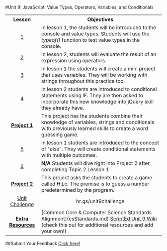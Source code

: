#Unit 9: JavaScript: Value Types, Operators, Variables, and Conditionals

<table>
<tr>
	<th>Lesson</th>
	<th>Objectives</th>
</tr>
<tr>
	<td align="center"><a href="https://docs.google.com/presentation/d/1f8k6dbLAK_W-BndUKSGMZ_qbbNxZxSJLsD-MMQSz8eA/edit#slide=id.g14ecb9111c_1_0"> 1 </a></td>
	<td>In lesson 1, the students will be introduced to the console and value types. Students will use the <em>typeof()</em> function to test value types in the console.   </td>
</tr>
<tr>
	<td align="center"><a href="https://docs.google.com/presentation/d/1f8k6dbLAK_W-BndUKSGMZ_qbbNxZxSJLsD-MMQSz8eA/edit#slide=id.g14ecb9111c_1_0"> 2 </a></td>
	<td>In lesson 2, students will evaluate the result of an expression using operators. </td>
</tr>
<tr>
	<td align="center"><a href=""> 3  </a></td>
	<td>In lesson 1 the students will create a mini project that uses variables. They will be working with strings throughout this practice too.   </td>
</tr>
<tr>
	<td align="center"><a href=""> 4  </a></td>
	<td>In lesson 2 students are introduced to conditional statements using IF. They are then asked to incorporate this new knowledge into jQuery skill they already have.</td>
</tr>
<tr>
	<td align="center"><strong><a href="">Project 1</a></strong></td>
	<td colspan="2">This project has the students combine their knowledge of variables, strings and conditionals with previously learned skills to create a word guessing game.</td>
</tr>

<tr>
	<td align="center"><a href="">5 </a></td>
	<td>In lesson 1 students are introduced to the concept of "else". They will create conditional statements with multiple outcomes.  </td>
	
</tr>
<tr>
	<td align="center"><a href="">6 </a></td>
	<td><strong>N/A</strong> Students will dive right into Project 2 after completing Topic 2 Lesson 1 </td>
</tr>

<tr>
	<td align="center"><strong><a href="">Project 2</a></strong></td>
	<td colspan="2">This project asks the students to create a game called HiLo. The premise is to guess a number predetermined by the program.</td>
</tr>
<tr>
	<td align="center"> <a href=""> Unit Challenge </a> </td>
	<td align="center" colspan="2"> hr.gs/unit9challenge </td>
</tr>
<tr>
	<td align="center" ><strong><a href="">Extra Resources</a></strong></td>
	<td colspan="2">
		[Common Core & Computer Science Standards Alignment](csStandards.md)
		<a href="https://github.com/ScriptEdcurriculum/curriculum2016/wiki/foundationsCourse#unit-9-conditionals-variables--strings">ScriptEd Unit 9 Wiki</a> (check this out for additional resources and add your own!)
	</td>
</tr>


</table>


##Submit Your Feedback
<a href="https://docs.google.com/forms/d/e/1FAIpQLSfx0wkLyw_jSOhWR2yY8GTR8TV2NXYZc40us7aPHnl9bO6WAQ/viewform">Click here!</a></td>



